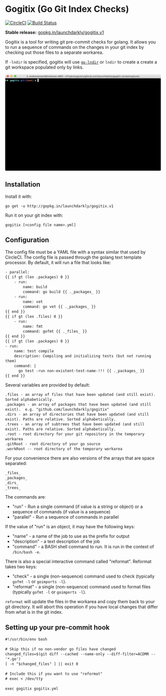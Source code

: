 # Gogitix (Go Git Index Checks)

[![CircleCI](https://circleci.com/gh/launchdarkly/gogitix.svg?style=svg)](https://circleci.com/gh/launchdarkly/gogitix)
[![Build Status](https://travis-ci.org/launchdarkly/gogitix.svg?branch=master)](https://travis-ci.org/launchdarkly/gogitix)

**Stable release:** [gopkg.in/launchdarkly/gogitix.v1](http://gopkg.in/launchdarkly/gogitix.v1)

Gogitix is a tool for writing git pre-commit checks for golang.  It allows you to run a sequence of commands on the changes in your git index by checking out those files to a separate workarea.

If `-lndir` is specified, gogitix will use [`go-lndir`](https://github.com/launchdarkly/go-lndir) or `lndir` to create a create a git workspace populated only by links.

![gogitix in action](gogitix.gif?raw=true    "gogitix in action")

## Installation

Install it with:

```
go get -u http://gopkg.in/launchdarkly/gogitix.v1
```

Run it on your git index with:

```
gogitix [<config file name>.yml]
```

## Configuration

The config file must be a YAML file with a syntax similar that used by CircleCI.
The config file is passed through the golang text template processor.  By default, it will run a file that looks like:

```
- parallel:
{{ if gt (len .packages) 0 }}
    - run:
        name: build
        command: go build {{ ._packages_ }}
    - run:
        name: vet
        command: go vet {{ ._packages_ }}
{{ end }}
{{ if gt (len .files) 0 }}
    - run:
        name: fmt
        command: gofmt {{ ._files_ }}
{{ end }}
{{ if gt (len .packages) 0 }}
- run:
    name: test compile
    description: Compiling and initializing tests (but not running them)
    command: |
      go test -run non-existent-test-name-!!! {{ ._packages_ }}
{{ end }}
```

Several variables are provided by default:

```
.files - an array of files that have been updated (and still exist). Sorted alphabetically.
.packages - an array of packages that have been updated (and still exist).  e.g. "github.com/launchdarkly/gogitix"
.dirs - an array of directories that have been updated (and still exist). Paths are relative. Sorted alphabetically.
.trees - an array of subtrees that have been updated (and still exist). Paths are relative. Sorted alphabetically.
.root - root directory for your git repository in the temporary workarea
.gitRoot - root directory of your go source
.workRoot -- root directory of the temporary workarea
```

For your convenience there are also versions of the arrays that are space separated:

```
_files_
_packages_
_dirs_
_trees_
```

The commands are:

  * "run" - Run a single command (if value is a string or object) or a sequence of commands (if value is a sequence)
  * "parallel" - Run a sequence of commands in parallel

If the value of "run" is an object, it may have the following keys:
  * "name" - a name of the job to use as the prefix for output
  * "description" - a text description of the job
  * "command" - a BASH shell command to run.  It is run in the context of `/bin/bash -e`.

There is also a special interactive command called "reformat".  Reformat takes two keys:
  * "check" - a single (non-sequence) command used to check (typically `gofmt -l` or `goimports -l`).
  * "reformat" - a single (non-sequence) command used to format files (typically `gofmt -l` or `goimports -l`).

`reformat` will update the files in the workarea and copy them back to your git directory.  It will abort this operation if you have local changes that differ from what is in the git index.


## Setting up your pre-commit hook

```
#!/usr/bin/env bash

# Skip this if no non-vendor go files have changed
changed_files=$(git diff --cached --name-only --diff-filter=ACDMR -- '*.go')
[ -n "$changed_files" ] || exit 0

# Include this if you want to use "reformat" 
# exec < /dev/tty

exec gogitix gogitix.yml
``` 
